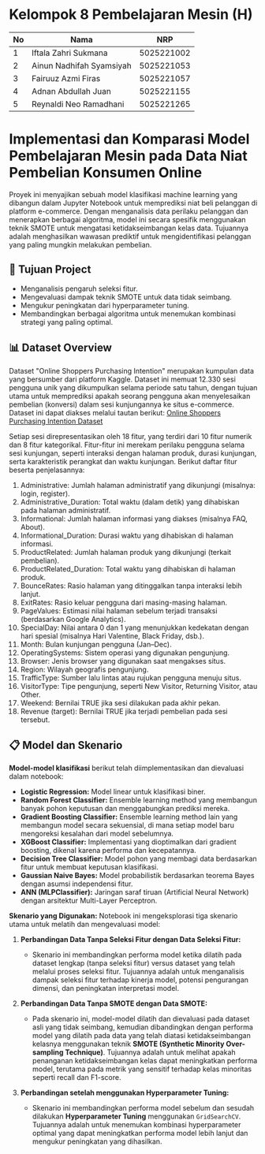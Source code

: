# Kelompok 8 Pembelajaran Mesin (H)

| No  | Nama                     | NRP        |
| --- | ------------------------ | ---------- |
| 1   | Iftala Zahri Sukmana     | 5025221002 |
| 2   | Ainun Nadhifah Syamsiyah | 5025221053 |
| 3   | Fairuuz Azmi Firas       | 5025221057 |
| 4   | Adnan Abdullah Juan      | 5025221155 |
| 5   | Reynaldi Neo Ramadhani   | 5025221265 |

# Implementasi dan Komparasi Model Pembelajaran Mesin pada Data Niat Pembelian Konsumen Online

Proyek ini menyajikan sebuah model klasifikasi machine learning yang dibangun dalam Jupyter Notebook untuk memprediksi niat beli pelanggan di platform e-commerce. Dengan menganalisis data perilaku pelanggan dan menerapkan berbagai algoritma, model ini secara spesifik menggunakan teknik SMOTE untuk mengatasi ketidakseimbangan kelas data. Tujuannya adalah menghasilkan wawasan prediktif untuk mengidentifikasi pelanggan yang paling mungkin melakukan pembelian.

## 🎯 Tujuan Project

- Menganalisis pengaruh seleksi fitur.
- Mengevaluasi dampak teknik SMOTE untuk data tidak seimbang.
- Mengukur peningkatan dari hyperparameter tuning.
- Membandingkan berbagai algoritma untuk menemukan kombinasi strategi yang paling optimal.

## 📊 Dataset Overview

Dataset "Online Shoppers Purchasing Intention" merupakan kumpulan data yang bersumber dari platform Kaggle. Dataset ini memuat 12.330 sesi pengguna unik yang dikumpulkan selama periode satu tahun, dengan tujuan utama untuk memprediksi apakah seorang pengguna akan menyelesaikan pembelian (konversi) dalam sesi kunjungannya ke situs e-commerce. Dataset ini dapat diakses melalui tautan berikut: [Online Shoppers Purchasing Intention Dataset](https://www.kaggle.com/datasets/imakash3011/online-shoppers-purchasing-intention-dataset/)

Setiap sesi direpresentasikan oleh 18 fitur, yang terdiri dari 10 fitur numerik dan 8 fitur kategorikal. Fitur-fitur ini merekam perilaku pengguna selama sesi kunjungan, seperti interaksi dengan halaman produk, durasi kunjungan, serta karakteristik perangkat dan waktu kunjungan. Berikut daftar fitur beserta penjelasannya:

1. Administrative: Jumlah halaman administratif yang dikunjungi (misalnya: login, register).
2. Administrative_Duration: Total waktu (dalam detik) yang dihabiskan pada halaman administratif.
3. Informational: Jumlah halaman informasi yang diakses (misalnya FAQ, About).
4. Informational_Duration: Durasi waktu yang dihabiskan di halaman informasi.
5. ProductRelated: Jumlah halaman produk yang dikunjungi (terkait pembelian).
6. ProductRelated_Duration: Total waktu yang dihabiskan di halaman produk.
7. BounceRates: Rasio halaman yang ditinggalkan tanpa interaksi lebih lanjut.
8. ExitRates: Rasio keluar pengguna dari masing-masing halaman.
9. PageValues: Estimasi nilai halaman sebelum terjadi transaksi (berdasarkan Google Analytics).
10. SpecialDay: Nilai antara 0 dan 1 yang menunjukkan kedekatan dengan hari spesial (misalnya Hari Valentine, Black Friday, dsb.).
11. Month: Bulan kunjungan pengguna (Jan–Dec).
12. OperatingSystems: Sistem operasi yang digunakan pengunjung.
13. Browser: Jenis browser yang digunakan saat mengakses situs.
14. Region: Wilayah geografis pengunjung.
15. TrafficType: Sumber lalu lintas atau rujukan pengguna menuju situs.
16. VisitorType: Tipe pengunjung, seperti New Visitor, Returning Visitor, atau Other.
17. Weekend: Bernilai TRUE jika sesi dilakukan pada akhir pekan.
18. Revenue (target): Bernilai TRUE jika terjadi pembelian pada sesi tersebut.

## 📋 Model dan Skenario

**Model-model klasifikasi** berikut telah diimplementasikan dan dievaluasi dalam notebook:

- **Logistic Regression:** Model linear untuk klasifikasi biner.
- **Random Forest Classifier:** Ensemble learning method yang membangun banyak pohon keputusan dan menggabungkan prediksi mereka.
- **Gradient Boosting Classifier:** Ensemble learning method lain yang membangun model secara sekuensial, di mana setiap model baru mengoreksi kesalahan dari model sebelumnya.
- **XGBoost Classifier:** Implementasi yang dioptimalkan dari gradient boosting, dikenal karena performa dan kecepatannya.
- **Decision Tree Classifier:** Model pohon yang membagi data berdasarkan fitur untuk membuat keputusan klasifikasi.
- **Gaussian Naive Bayes:** Model probabilistik berdasarkan teorema Bayes dengan asumsi independensi fitur.
- **ANN (MLPClassifier):** Jaringan saraf tiruan (Artificial Neural Network) dengan arsitektur Multi-Layer Perceptron.

**Skenario yang Digunakan:**
Notebook ini mengeksplorasi tiga skenario utama untuk melatih dan mengevaluasi model:

1.  **Perbandingan Data Tanpa Seleksi Fitur dengan Data Seleksi Fitur:**

    - Skenario ini membandingkan performa model ketika dilatih pada dataset lengkap (tanpa seleksi fitur) versus dataset yang telah melalui proses seleksi fitur. Tujuannya adalah untuk menganalisis dampak seleksi fitur terhadap kinerja model, potensi pengurangan dimensi, dan peningkatan interpretasi model.

2.  **Perbandingan Data Tanpa SMOTE dengan Data SMOTE:**

    - Pada skenario ini, model-model dilatih dan dievaluasi pada dataset asli yang tidak seimbang, kemudian dibandingkan dengan performa model yang dilatih pada data yang telah diatasi ketidakseimbangan kelasnya menggunakan teknik **SMOTE (Synthetic Minority Over-sampling Technique)**. Tujuannya adalah untuk melihat apakah penanganan ketidakseimbangan kelas dapat meningkatkan performa model, terutama pada metrik yang sensitif terhadap kelas minoritas seperti recall dan F1-score.

3.  **Perbandingan setelah menggunakan Hyperparameter Tuning:**
    - Skenario ini membandingkan performa model sebelum dan sesudah dilakukan **Hyperparameter Tuning** menggunakan `GridSearchCV`. Tujuannya adalah untuk menemukan kombinasi hyperparameter optimal yang dapat meningkatkan performa model lebih lanjut dan mengukur peningkatan yang dihasilkan.
